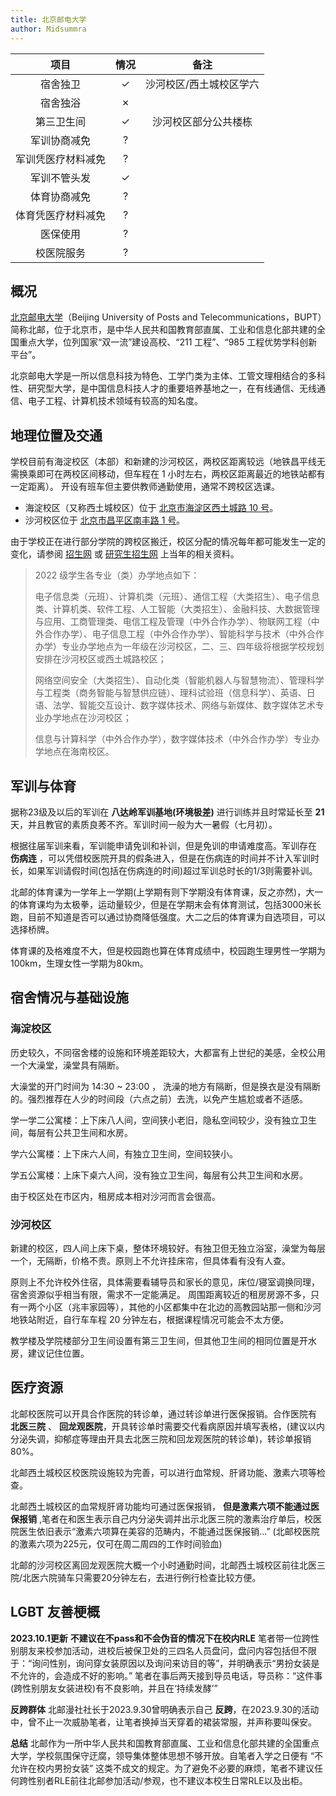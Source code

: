 ```yaml
---
title: 北京邮电大学
author: Midsummra
---
```


|        项目        | 情况 |     备注     |
| :----------------: | :--: | :----------: |
|      宿舍独卫      |  ✓   |  沙河校区/西土城校区学六  |
|      宿舍独浴      |  ✗   |
|     第三卫生间     |  ✓  | 沙河校区部分公共楼栋 |
|    军训协商减免    |  ?   |
| 军训凭医疗材料减免 |  ?   |
|    军训不管头发    |  ✓   |
|    体育协商减免    |  ?   |
| 体育凭医疗材料减免 |  ?   |
|      医保使用      |  ?   |
|     校医院服务     |  ?   |

## 概况

[北京邮电大学](https://www.bupt.edu.cn/)（Beijing University of Posts and Telecommunications，BUPT）简称北邮，位于北京市，是中华人民共和国教育部直属、工业和信息化部共建的全国重点大学，位列国家“双一流”建设高校、“211 工程”、“985 工程优势学科创新平台”。

北京邮电大学是一所以信息科技为特色、工学门类为主体、工管文理相结合的多科性、研究型大学，是中国信息科技人才的重要培养基地之一，在有线通信、无线通信、电子工程、计算机技术领域有较高的知名度。

## 地理位置及交通

学校目前有海淀校区（本部）和新建的沙河校区，两校区距离较远（地铁昌平线无需换乘即可在两校区间移动，但车程在 1 小时左右，两校区距离最近的地铁站都有一定距离）。
开设有班车但主要供教师通勤使用，通常不跨校区选课。

- 海淀校区（又称西土城校区）位于 [北京市海淀区西土城路 10 号](https://amap.com/place/B000A7CPWG)。
- 沙河校区位于 [北京市昌平区南丰路 1 号](https://amap.com/place/B0FFG723P4)。

由于学校正在进行部分学院的跨校区搬迁，校区分配的情况每年都可能发生一定的变化，请参阅 [招生网](https://zsb.bupt.edu.cn/) 或 [研究生招生网](https://yzb.bupt.edu.cn/) 上当年的相关资料。

> 2022 级学生各专业（类）办学地点如下：
> 
> 电子信息类（元班）、计算机类（元班）、通信工程（大类招生）、电子信息类、计算机类、软件工程、人工智能（大类招生）、金融科技、大数据管理与应用、工商管理类、电信工程及管理（中外合作办学）、物联网工程（中外合作办学）、电子信息工程（中外合作办学）、智能科学与技术（中外合作办学）专业办学地点为一年级在沙河校区，二、三、四年级将根据学校规划安排在沙河校区或西土城路校区；
> 
> 网络空间安全（大类招生）、自动化类（智能机器人与智慧物流）、管理科学与工程类（商务智能与智慧供应链）、理科试验班（信息科学）、英语、日语、法学、智能交互设计、数字媒体技术、网络与新媒体、数字媒体艺术专业办学地点在沙河校区；
> 
> 信息与计算科学（中外合作办学），数字媒体技术（中外合作办学）专业办学地点在海南校区。

## 军训与体育

据称23级及以后的军训在 **八达岭军训基地(环境极差)** 进行训练并且时常延长至 **21** 天，并且教官的素质良莠不齐。军训时间一般为大一暑假（七月初）。

根据往届军训来看，军训能申请免训和补训，但是免训的申请难度高。军训存在 **伤病连** ，可以凭借校医院开具的假条进入，但是在伤病连的时间并不计入军训时长，如果军训请假时间(包括在伤病连的时间)超过军训总时长的1/3则需要补训。

北邮的体育课为一学年上一学期(上学期有则下学期没有体育课，反之亦然)，大一的体育课均为太极拳，运动量较少，但是在学期末会有体育测试，包括3000米长跑，目前不知道是否可以通过协商降低强度。大二之后的体育课为自选项目，可以选择桥牌。

体育课的及格难度不大，但是校园跑也算在体育成绩中，校园跑生理男性一学期为100km，生理女性一学期为80km。

## 宿舍情况与基础设施

### 海淀校区

历史较久，不同宿舍楼的设施和环境差距较大，大都富有上世纪的美感，全校公用一个大澡堂，澡堂具有隔断。

大澡堂的开门时间为 14:30 ~ 23:00 ， 洗澡的地方有隔断，但是换衣是没有隔断的。强烈推荐在人少的时间段（六点之前）去洗，以免产生尴尬或者不适感。 

学一学二公寓楼：上下床八人间，空间狭小老旧，隐私空间较少，没有独立卫生间，每层有公共卫生间和水房。

学六公寓楼：上下床六人间，有独立卫生间，空间较狭小。

学五公寓楼：上床下桌六人间，没有独立卫生间，每层有公共卫生间和水房。

由于校区处在市区内，租房成本相对沙河而言会很高。

### 沙河校区

新建的校区，四人间上床下桌，整体环境较好。有独卫但无独立浴室，澡堂为每层一个，无隔断，价格不贵。原则上不允许挂床帘，但具体看有没有人查。

原则上不允许校外住宿，具体需要看辅导员和家长的意见，床位/寝室调换同理，宿舍资源似乎相当有限，需求不一定能满足。
周围距离较近的租房房源不多，只有一两个小区（兆丰家园等），其他的小区都集中在北边的高教园站那一侧和沙河地铁站附近，自行车车程 20 分钟左右，根据课程情况可能会不太方便。

教学楼及学院楼部分卫生间设置有第三卫生间，但其他卫生间的相同位置是开水房，建议记住位置。

## 医疗资源

北邮校医院可以开具合作医院的转诊单，通过转诊单进行医保报销。合作医院有 **北医三院** 、 **回龙观医院**，开具转诊单时需要交代看病原因并填写表格，(建议以内分泌失调，抑郁症等理由开具去北医三院和回龙观医院的转诊单)，转诊单报销80%。

北邮西土城校区校医院设施较为完善，可以进行血常规、肝肾功能、激素六项等检查。

北邮西土城校区的血常规肝肾功能均可通过医保报销， **但是激素六项不能通过医保报销** ,笔者在和医生表示自己内分泌失调并出示北医三院的激素治疗单后，校医院医生依旧表示“激素六项算在美容的范畴内，不能通过医保报销...” (北邮校医院的激素六项为225元，仅可在周二周四的工作时间验血)

北邮的沙河校区离回龙观医院大概一个小时通勤时间，北邮西土城校区前往北医三院/北医六院骑车只需要20分钟左右，去进行例行检查比较方便。

## LGBT 友善梗概

**2023.10.1更新**
**不建议在不pass和不会伪音的情况下在校内RLE**
笔者带一位跨性别朋友来校参加活动，进校后被保卫处的三四名人员盘问，盘问内容包括但不限于：“询问性别，询问穿女装原因以及询问来访目的等”，并明确表示“男扮女装是不允许的，会造成不好的影响。”
笔者在事后两天接到导员电话，导员称：“这件事(跨性别朋友女装进校)有不良影响，并且在‘持续发酵’”

**反跨群体**
北邮漫社社长于2023.9.30曾明确表示自己 **反跨**，在2023.9.30的活动中，曾不止一次威胁笔者，让笔者换掉当天穿着的裙装常服，并声称要叫保安。

**总结**
北邮作为一所中华人民共和国教育部直属、工业和信息化部共建的全国重点大学，学校氛围保守迂腐，领导集体整体思想不够开放。自笔者入学之日便有 “不允许在校内男扮女装” 这类不成文的规定。为了避免不必要的麻烦，笔者不建议任何跨性别者RLE前往北邮参加活动/参观，也不建议本校生日常RLE以及出柜。



